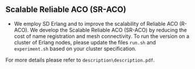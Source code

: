 Scalable Reliable ACO (SR-ACO)
----------------------------
* We employ SD Erlang and to improve the scalability of Reliable ACO (R-ACO). We develop the Scalable Reliable ACO (SR-ACO) by reducing the cost of name registration and mesh connectivity.
To run the version on a cluster of Erlang nodes, please update the files `run.sh` and `experiment.sh` based on your cluster specification.

For more details please refer to `description\description.pdf`.
